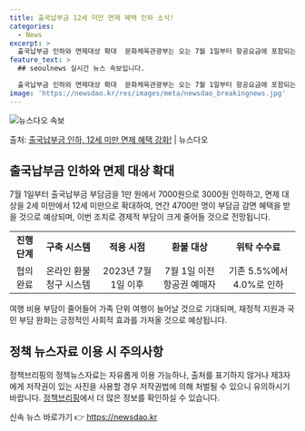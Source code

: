 ```yaml
---
title: 출국납부금 12세 미만 면제 혜택 인하 소식!
categories:
  - News
excerpt: >
  출국납부금 인하와 면제대상 확대  문화체육관광부는 오는 7월 1일부터 항공요금에 포함되는 출국납부금 부담금을…
feature_text: >
  ## seoulnews 실시간 뉴스 속보입니다.

  출국납부금 인하와 면제대상 확대  문화체육관광부는 오는 7월 1일부터 항공요금에 포함되는 출국납부금 부담금을…
image: 'https://newsdao.kr/res/images/meta/newsdao_breakingnews.jpg'
---
```


![뉴스다오 속보](https://newsdao.kr/res/images/meta/newsdao_breakingnews.jpg)

<p>출처: <a href="https://newsdao.kr/4509" rel="dofollow">출국납부금 인하, 12세 미만 면제 혜택 강화!</a> | 뉴스다오</p>

<h2 data-ke-size="size26">출국납부금 인하와 면제 대상 확대</h2>
<p data-ke-size="size16">7월 1일부터 출국납부금 부담금을 1만 원에서 7000원으로 3000원 인하하고, 면제 대상을 2세 미만에서 12세 미만으로 확대하여, 연간 4700만 명이 부담금 감면 혜택을 받을 것으로 예상되며, 이번 조치로 경제적 부담이 크게 줄어들 것으로 전망됩니다.</p>
<table>
	<tr>
		<td style="text-align: center; height: 17px;"><b>진행 단계</b></td>
		<td style="text-align: center; height: 17px;"><b>구축 시스템</b></td>
		<td style="text-align: center; height: 17px;"><b>적용 시점</b></td>
		<td style="text-align: center; height: 17px;"><b>환불 대상</b></td>
		<td style="text-align: center; height: 17px;"><b>위탁 수수료</b></td>
	</tr>
	<tr>
		<td style="text-align: center; height: 17px;">협의 완료</td>
		<td style="text-align: center; height: 17px;">온라인 환불 청구 시스템</td>
		<td style="text-align: center; height: 17px;">2023년 7월 1일 이후</td>
		<td style="text-align: center; height: 17px;">7월 1일 이전 항공권 예매자</td>
		<td style="text-align: center; height: 17px;">기존 5.5%에서 4.0%로 인하</td>
	</tr>
</table>
<p data-ke-size="size16">여행 비용 부담이 줄어들어 가족 단위 여행이 늘어날 것으로 기대되며, 재정적 지원과 국민 부담 완화는 긍정적인 사회적 효과를 가져올 것으로 예상됩니다.</p>

<h2 data-ke-size="size26">정책 뉴스자료 이용 시 주의사항</h2>
<p data-ke-size="size16">정책브리핑의 정책뉴스자료는 자유롭게 이용 가능하나, 출처를 표기하지 않거나 제3자에게 저작권이 있는 사진을 사용할 경우 저작권법에 의해 처벌될 수 있으니 유의하시기 바랍니다. <a href="www.korea.kr">정책브리핑</a>에서 더 많은 정보를 확인하실 수 있습니다.</p> 

신속 뉴스 바로가기 👉 <a href="https://newsdao.kr" rel="dofollow">https://newsdao.kr</a>


